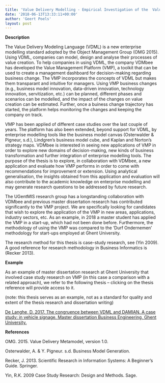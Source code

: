 ```yaml
---
title: 'Value Delivery Modelling - Empirical Investigation of the  Value Management Platform'
date: '2018-06-13T13:33:11+00:00'
author: 'Geert Poels'
layout: post
---
```


**Description**

The Value Delivery Modeling Language (VDML) is a new enterprise modelling standard adopted by the Object Management Group (OMG 2015). Using VDML, companies can model, design and analyse their processes of value creation. To help companies in using VDML, the company VDMbee has developed the Value Management Platform (VMP), a toolkit that can be used to create a management dashboard for decision-making regarding business change. The VMP incorporates the concepts of VDML but makes them transparant and intuitive for managers. Using VMP business changes (e.g., business model innovation, data-driven innovation, technology innovation, servitization, etc.) can be planned, different phases and scenarios can be modelled, and the impact of the changes on value creation can be estimated. Further, once a buiness change trajectory has started, the platform helps monitoring the changes and keeping the company on track.

​VMP has been applied of different case studies over the last couple of years. The platform has also been extended, beyond support for VDML, by enterprise modelling tools like the business model canvas (Osterwalder &amp; Pigneur, s.d.), Lindgren’s business model cube, and Kaplan and Norton’s strategy maps. VDMbee is interested in seeing new applications of VMP in order to explore new domains of decision-making, new kinds of business transformation and further integration of enterprise modelling tools. The purpose of the thesis is to explore, in collaboration with VDMbee, a new application and evaluate how VMP performs in order to come with recommendations for improvement or extension. Using analytical generalisation, the insights obtained from this application and evaluation will also contribute to the academic knowledge on enterprise modelling and may generate research questions to be addressed by future research.

The UGentMIS research group has a longstanding collaboration with VDMbee and previous master dissertation research has contributed significantly to the VMP project. We are specifically looking for candidates that wish to explore the application of the VMP in new areas, applications, industry sectors, etc. As an example, in 2018 a master student has applied the VMP in a start-up, which had not been done before. Furthermore, the methodology of using the VMP was compared to the ‘Durf Ondernemen’ methodology for start-ups employed at Ghent University.

​The research method for this thesis is case-study research, see (Yin 2009). A good reference for research methodology in Business Informatics is (Recker 2013).

**Example**

As an example of master dissertation research at Ghent University that involved case study research on VMP (in this case a comparison with a related approach), we refer to the following thesis – clicking on the thesis reference will provide access to it.

(note: this thesis serves as an example, not as a standard for quality and extent of the thesis research and dissertation writing)

[De Langhe, D. 2017. The congruence between VDML and DAMIAN. A case study: in vehicle signage. Master dissertation Business Engineering, Ghent University.](http://www.mis.ugent.be/wp-content/uploads/2017/06/DennisDe_Langhe-FMEBENOM241-655219-1496528814-The_congruence_between_DAMIAN_and_VDML__1_.pdf)

**References​**

OMG. 2015. Value Delivery Metamodel, version 1.0.

Osterwalder, A. &amp; Y. Pigneur. s.d. Business Model Generation.

Recker, J. 2013. Scientific Research in Information Systems: A Beginner’s Guide. Springer.

Yin, R.K. 2009 Case Study Research: Design and Methods. Sage.